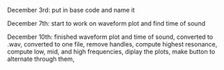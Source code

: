 December 3rd: put in base code and name it

December 7th: start to work on waveform plot and find time of sound

December 10th: finished waveform plot and time of sound, converted to .wav, converted to one file,
remove handles, compute highest resonance, compute low, mid, and high frequencies, diplay the plots,
make button to alternate through them,
